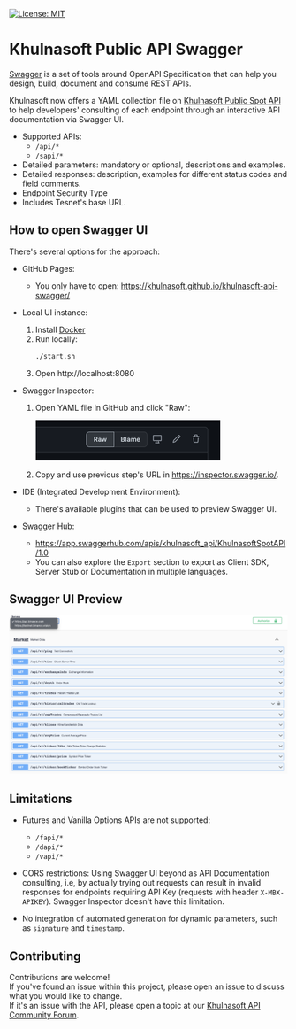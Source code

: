 [![License: MIT](https://img.shields.io/badge/License-MIT-yellow.svg)](https://opensource.org/licenses/MIT)

# Khulnasoft Public API Swagger
[Swagger](https://swagger.io/) is a set of tools around OpenAPI Specification that can help you design, build, document and consume REST APIs.

Khulnasoft now offers a YAML collection file on [Khulnasoft Public Spot API](https://khulnasoft-docs.github.io/apidocs/spot/en/#change-log) to help developers' consulting of each endpoint through an interactive API documentation via Swagger UI.

- Supported APIs:
    - `/api/*`
    - `/sapi/*`
- Detailed parameters: mandatory or optional, descriptions and examples.
- Detailed responses: description, examples for different status codes and field comments.
- Endpoint Security Type
- Includes Tesnet's base URL.

## How to open Swagger UI
There's several options for the approach: 

- GitHub Pages:
    - You only have to open: https://khulnasoft.github.io/khulnasoft-api-swagger/

- Local UI instance:
    1. Install [Docker](https://docs.docker.com/get-docker/)
    2. Run locally:
        ```bash
        ./start.sh
        ```
    3. Open http://localhost:8080

- Swagger Inspector:
    1. Open YAML file in GitHub and click "Raw":
        <p align="left"><img src="assets/1.png" alt="Screenshot to indicate location of the raw button" width="334" height="73"/></p>
    2. Copy and use previous step's URL in https://inspector.swagger.io/.

- IDE (Integrated Development Environment):
    - There's available plugins that can be used to preview Swagger UI.

- Swagger Hub:
    - https://app.swaggerhub.com/apis/khulnasoft_api/KhulnasoftSpotAPI/1.0
    - You can also explore the `Export` section to export as Client SDK, Server Stub or Documentation in multiple languages.

## Swagger UI Preview
<p align="center"><img src="assets/2.png" alt="Swagger UI Preview"/></p>

## Limitations
- Futures and Vanilla Options APIs are not supported:
    - `/fapi/*`
    - `/dapi/*`
    - `/vapi/*`

- CORS restrictions: Using Swagger UI beyond as API Documentation consulting, i.e, by actually trying out requests can result in invalid responses for endpoints requiring API Key (requests with header `X-MBX-APIKEY`). Swagger Inspector doesn't have this limitation.

- No integration of automated generation for dynamic parameters, such as `signature` and `timestamp`.
    
## Contributing
Contributions are welcome!<br>
If you've found an issue within this project, please open an issue to discuss what you would like to change.<br>
If it's an issue with the API, please open a topic at our [Khulnasoft API Community Forum](https://dev.khulnasoft.vision/).